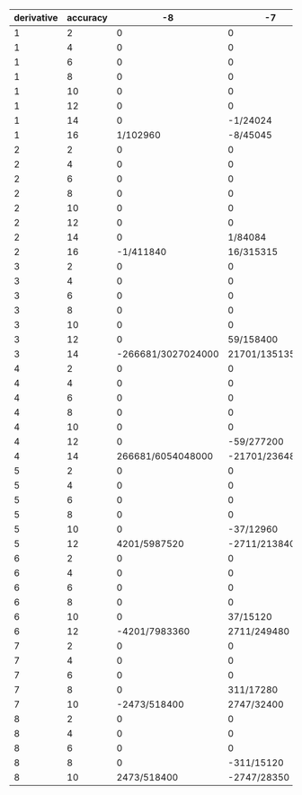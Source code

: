 |derivative|accuracy|-8|-7|-6|-5|-4|-3|-2|-1|0|1|2|3|4|5|6|7|8|
|----|----|----|----|----|----|----|----|----|----|----|----|----|----|----|----|----|----|----|
|1|2|0|0|0|0|0|0|0|-1/2|0|1/2|0|0|0|0|0|0|0|
|1|4|0|0|0|0|0|0|1/12|-2/3|0|2/3|-1/12|0|0|0|0|0|0|
|1|6|0|0|0|0|0|-1/60|3/20|-3/4|0|3/4|-3/20|1/60|0|0|0|0|0|
|1|8|0|0|0|0|1/280|-4/105|1/5|-4/5|0|4/5|-1/5|4/105|-1/280|0|0|0|0|
|1|10|0|0|0|-1/1260|5/504|-5/84|5/21|-5/6|0|5/6|-5/21|5/84|-5/504|1/1260|0|0|0|
|1|12|0|0|1/5544|-1/385|1/56|-5/63|15/56|-6/7|0|6/7|-15/56|5/63|-1/56|1/385|-1/5544|0|0|
|1|14|0|-1/24024|7/10296|-7/1320|7/264|-7/72|7/24|-7/8|0|7/8|-7/24|7/72|-7/264|7/1320|-7/10296|1/24024|0|
|1|16|1/102960|-8/45045|2/1287|-56/6435|7/198|-56/495|14/45|-8/9|0|8/9|-14/45|56/495|-7/198|56/6435|-2/1287|8/45045|-1/102960|
|2|2|0|0|0|0|0|0|0|1|-2|1|0|0|0|0|0|0|0|
|2|4|0|0|0|0|0|0|-1/12|4/3|-5/2|4/3|-1/12|0|0|0|0|0|0|
|2|6|0|0|0|0|0|1/90|-3/20|3/2|-49/18|3/2|-3/20|1/90|0|0|0|0|0|
|2|8|0|0|0|0|-1/560|8/315|-1/5|8/5|-205/72|8/5|-1/5|8/315|-1/560|0|0|0|0|
|2|10|0|0|0|1/3150|-5/1008|5/126|-5/21|5/3|-5269/1800|5/3|-5/21|5/126|-5/1008|1/3150|0|0|0|
|2|12|0|0|-1/16632|2/1925|-1/112|10/189|-15/56|12/7|-5369/1800|12/7|-15/56|10/189|-1/112|2/1925|-1/16632|0|0|
|2|14|0|1/84084|-7/30888|7/3300|-7/528|7/108|-7/24|7/4|-266681/88200|7/4|-7/24|7/108|-7/528|7/3300|-7/30888|1/84084|0|
|2|16|-1/411840|16/315315|-2/3861|112/32175|-7/396|112/1485|-14/45|16/9|-1077749/352800|16/9|-14/45|112/1485|-7/396|112/32175|-2/3861|16/315315|-1/411840|
|3|2|0|0|0|0|0|0|-1/2|1|0|-1|1/2|0|0|0|0|0|0|
|3|4|0|0|0|0|0|1/8|-1|13/8|0|-13/8|1|-1/8|0|0|0|0|0|
|3|6|0|0|0|0|-7/240|3/10|-169/120|61/30|0|-61/30|169/120|-3/10|7/240|0|0|0|0|
|3|8|0|0|0|41/6048|-1261/15120|541/1120|-4369/2520|1669/720|0|-1669/720|4369/2520|-541/1120|1261/15120|-41/6048|0|0|0|
|3|10|0|0|-479/302400|19/840|-643/4200|4969/7560|-4469/2240|1769/700|0|-1769/700|4469/2240|-4969/7560|643/4200|-19/840|479/302400|0|0|
|3|12|0|59/158400|-20137/3326400|2077/44352|-31957/138600|247081/302400|-222581/100800|90281/33600|0|-90281/33600|222581/100800|-247081/302400|31957/138600|-2077/44352|20137/3326400|-59/158400|0|
|3|14|-266681/3027024000|21701/13513500|-1058149/75675600|41981/540540|-1033649/3326400|999349/1039500|-901349/378000|372149/132300|0|-372149/132300|901349/378000|-999349/1039500|1033649/3326400|-41981/540540|1058149/75675600|-21701/13513500|266681/3027024000|
|4|2|0|0|0|0|0|0|1|-4|6|-4|1|0|0|0|0|0|0|
|4|4|0|0|0|0|0|-1/6|2|-13/2|28/3|-13/2|2|-1/6|0|0|0|0|0|
|4|6|0|0|0|0|7/240|-2/5|169/60|-122/15|91/8|-122/15|169/60|-2/5|7/240|0|0|0|0|
|4|8|0|0|0|-41/7560|1261/15120|-541/840|4369/1260|-1669/180|1529/120|-1669/180|4369/1260|-541/840|1261/15120|-41/7560|0|0|0|
|4|10|0|0|479/453600|-19/1050|643/4200|-4969/5670|4469/1120|-1769/175|37037/2700|-1769/175|4469/1120|-4969/5670|643/4200|-19/1050|479/453600|0|0|
|4|12|0|-59/277200|20137/4989600|-2077/55440|31957/138600|-247081/226800|222581/50400|-90281/8400|54613/3780|-90281/8400|222581/50400|-247081/226800|31957/138600|-2077/55440|20137/4989600|-59/277200|0|
|4|14|266681/6054048000|-21701/23648625|1058149/113513400|-41981/675675|1033649/3326400|-999349/779625|901349/189000|-372149/33075|63566689/4233600|-372149/33075|901349/189000|-999349/779625|1033649/3326400|-41981/675675|1058149/113513400|-21701/23648625|266681/6054048000|
|5|2|0|0|0|0|0|-1/2|2|-5/2|0|5/2|-2|1/2|0|0|0|0|0|
|5|4|0|0|0|0|1/6|-3/2|13/3|-29/6|0|29/6|-13/3|3/2|-1/6|0|0|0|0|
|5|6|0|0|0|-13/288|19/36|-87/32|13/2|-323/48|0|323/48|-13/2|87/32|-19/36|13/288|0|0|0|
|5|8|0|0|139/12096|-121/756|3125/3024|-3011/756|33853/4032|-1039/126|0|1039/126|-33853/4032|3011/756|-3125/3024|121/756|-139/12096|0|0|
|5|10|0|-37/12960|2767/60480|-6271/18144|73811/45360|-157477/30240|1819681/181440|-286397/30240|0|286397/30240|-1819681/181440|157477/30240|-73811/45360|6271/18144|-2767/60480|37/12960|0|
|5|12|4201/5987520|-2711/213840|24149/221760|-176989/299376|6782981/2993760|-352423/55440|1244725/108864|-203617/19440|0|203617/19440|-1244725/108864|352423/55440|-6782981/2993760|176989/299376|-24149/221760|2711/213840|-4201/5987520|
|6|2|0|0|0|0|0|1|-6|15|-20|15|-6|1|0|0|0|0|0|
|6|4|0|0|0|0|-1/4|3|-13|29|-75/2|29|-13|3|-1/4|0|0|0|0|
|6|6|0|0|0|13/240|-19/24|87/16|-39/2|323/8|-1023/20|323/8|-39/2|87/16|-19/24|13/240|0|0|0|
|6|8|0|0|-139/12096|121/630|-3125/2016|3011/378|-33853/1344|1039/21|-44473/720|1039/21|-33853/1344|3011/378|-3125/2016|121/630|-139/12096|0|0|
|6|10|0|37/15120|-2767/60480|6271/15120|-73811/30240|157477/15120|-1819681/60480|286397/5040|-353639/5040|286397/5040|-1819681/60480|157477/15120|-73811/30240|6271/15120|-2767/60480|37/15120|0|
|6|12|-4201/7983360|2711/249480|-24149/221760|176989/249480|-6782981/1995840|352423/27720|-1244725/36288|203617/3240|-1034059/13440|203617/3240|-1244725/36288|352423/27720|-6782981/1995840|176989/249480|-24149/221760|2711/249480|-4201/7983360|
|7|2|0|0|0|0|-1/2|3|-7|7|0|-7|7|-3|1/2|0|0|0|0|
|7|4|0|0|0|5/24|-13/6|69/8|-17|63/4|0|-63/4|17|-69/8|13/6|-5/24|0|0|0|
|7|6|0|0|-31/480|41/48|-601/120|755/48|-885/32|971/40|0|-971/40|885/32|-755/48|601/120|-41/48|31/480|0|0|
|7|8|0|311/17280|-101/360|6995/3456|-2363/270|135073/5760|-40987/1080|184297/5760|0|-184297/5760|40987/1080|-135073/5760|2363/270|-6995/3456|101/360|-311/17280|0|
|7|10|-2473/518400|2747/32400|-1363/1920|4787/1296|-678739/51840|37517/1200|-12312353/259200|251539/6480|0|-251539/6480|12312353/259200|-37517/1200|678739/51840|-4787/1296|1363/1920|-2747/32400|2473/518400|
|8|2|0|0|0|0|1|-8|28|-56|70|-56|28|-8|1|0|0|0|0|
|8|4|0|0|0|-1/3|13/3|-23|68|-126|154|-126|68|-23|13/3|-1/3|0|0|0|
|8|6|0|0|31/360|-41/30|601/60|-755/18|885/8|-971/5|7007/30|-971/5|885/8|-755/18|601/60|-41/30|31/360|0|0|
|8|8|0|-311/15120|101/270|-1399/432|2363/135|-135073/2160|40987/270|-184297/720|19162/63|-184297/720|40987/270|-135073/2160|2363/135|-1399/432|101/270|-311/15120|0|
|8|10|2473/518400|-2747/28350|1363/1440|-4787/810|678739/25920|-37517/450|12312353/64800|-251539/810|4913051/13440|-251539/810|12312353/64800|-37517/450|678739/25920|-4787/810|1363/1440|-2747/28350|2473/518400|
